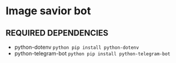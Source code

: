 # Image savior bot

## REQUIRED DEPENDENCIES

* python-dotenv ```python pip install python-dotenv```
* python-telegram-bot ```python pip install python-telegram-bot```
